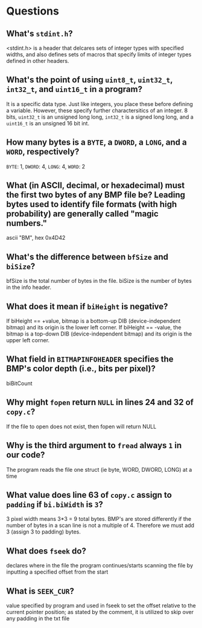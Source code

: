 # Questions

## What's `stdint.h`?

<stdint.h> is a header that delcares sets of integer types with specified widths,
and also defines sets of macros that specify limits of integer types defined in other headers.

## What's the point of using `uint8_t`, `uint32_t`, `int32_t`, and `uint16_t` in a program?

It is a specific data type. Just like integers, you place these before defining a variable.
However, these specify further charactersitics of an integer. 8 bits, `uint32_t` is an
unsigned long long, `int32_t` is a signed long long, and a `uint16_t` is an unsigned 16 bit int.

## How many bytes is a `BYTE`, a `DWORD`, a `LONG`, and a `WORD`, respectively?

`BYTE`: 1, `DWORD`: 4, `LONG`: 4, `WORD`: 2

## What (in ASCII, decimal, or hexadecimal) must the first two bytes of any BMP file be? Leading bytes used to identify file formats (with high probability) are generally called "magic numbers."

ascii "BM", hex 0x4D42

## What's the difference between `bfSize` and `biSize`?

bfSize is the total number of bytes in the file. biSize is the number of bytes in the info header.

## What does it mean if `biHeight` is negative?

If biHeight == +value, bitmap is a bottom-up DIB (device-independent bitmap) and its origin is the lower left corner.
If biHeight == -value, the bitmap is a top-down DIB (device-independent bitmap) and its origin is the upper left corner.


## What field in `BITMAPINFOHEADER` specifies the BMP's color depth (i.e., bits per pixel)?

biBitCount

## Why might `fopen` return `NULL` in lines 24 and 32 of `copy.c`?

If the file to open does not exist, then fopen will return NULL

## Why is the third argument to `fread` always `1` in our code?

The program reads the file one struct (ie byte, WORD, DWORD, LONG) at a time

## What value does line 63 of `copy.c` assign to `padding` if `bi.biWidth` is `3`?

3 pixel width means 3*3 = 9 total bytes. BMP's are stored differently if the number of bytes
in a scan line is not a multiple of 4. Therefore we must add 3 (assign 3 to padding) bytes.

## What does `fseek` do?

declares where in the file the program continues/starts scanning the file by inputting a specified offset from the start

## What is `SEEK_CUR`?

value specified by program and used in fseek to set the offset relative to the current pointer position;
as stated by the comment, it is utilized to skip over any padding in the txt file

